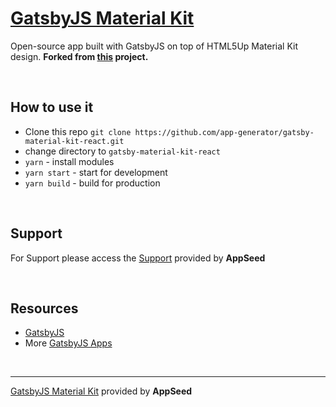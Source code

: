 # [GatsbyJS Material Kit](https://gatsby-material-kit-react.appseed.us)

Open-source app built with GatsbyJS on top of HTML5Up Material Kit design. 
**Forked from [this](https://github.com/WebCu/gatsby-material-kit-react) project.**

<br />

## How to use it
- Clone this repo `git clone https://github.com/app-generator/gatsby-material-kit-react.git`
- change directory to `gatsby-material-kit-react`
- `yarn` - install modules
- `yarn start` - start for development
- `yarn build` - build for production

<br />

## Support

For Support please access the [Support](https://appseed.us/support) provided by **AppSeed** 

<br />

## Resources
 
 - [GatsbyJS](https://www.gatsbyjs.org/)
 - More [GatsbyJS Apps](https://appseed.us/apps/gatsbyjs)

<br />

---
[GatsbyJS Material Kit](https://gatsby-material-kit-react.appseed.us) provided by **AppSeed**
